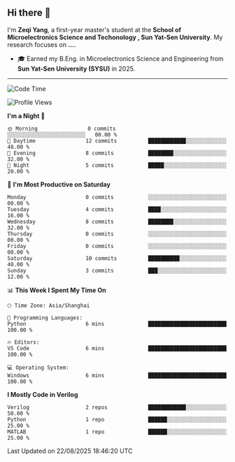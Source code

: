 ## Hi there 👋

I'm **Zeqi Yang**, a first-year master's student at the **School of Microelectronics Science and Techonology , Sun Yat-Sen University**. My research focuses on **...**.

- 🎓 Earned my B.Eng. in Microelectronics Science and Engineering from **Sun Yat-Sen University (SYSU)** in 2025.

---

<!--START_SECTION:waka-->
![Code Time](http://img.shields.io/badge/Code%20Time-6%20mins-blue)

![Profile Views](http://img.shields.io/badge/Profile%20Views-26-blue)

**I'm a Night 🦉** 

```text
🌞 Morning                0 commits           ░░░░░░░░░░░░░░░░░░░░░░░░░   00.00 % 
🌆 Daytime                12 commits          ████████████░░░░░░░░░░░░░   48.00 % 
🌃 Evening                8 commits           ████████░░░░░░░░░░░░░░░░░   32.00 % 
🌙 Night                  5 commits           █████░░░░░░░░░░░░░░░░░░░░   20.00 % 
```
📅 **I'm Most Productive on Saturday** 

```text
Monday                   0 commits           ░░░░░░░░░░░░░░░░░░░░░░░░░   00.00 % 
Tuesday                  4 commits           ████░░░░░░░░░░░░░░░░░░░░░   16.00 % 
Wednesday                8 commits           ████████░░░░░░░░░░░░░░░░░   32.00 % 
Thursday                 0 commits           ░░░░░░░░░░░░░░░░░░░░░░░░░   00.00 % 
Friday                   0 commits           ░░░░░░░░░░░░░░░░░░░░░░░░░   00.00 % 
Saturday                 10 commits          ██████████░░░░░░░░░░░░░░░   40.00 % 
Sunday                   3 commits           ███░░░░░░░░░░░░░░░░░░░░░░   12.00 % 
```


📊 **This Week I Spent My Time On** 

```text
🕑︎ Time Zone: Asia/Shanghai

💬 Programming Languages: 
Python                   6 mins              █████████████████████████   100.00 % 

🔥 Editors: 
VS Code                  6 mins              █████████████████████████   100.00 % 

💻 Operating System: 
Windows                  6 mins              █████████████████████████   100.00 % 
```

**I Mostly Code in Verilog** 

```text
Verilog                  2 repos             ████████████░░░░░░░░░░░░░   50.00 % 
Python                   1 repo              ██████░░░░░░░░░░░░░░░░░░░   25.00 % 
MATLAB                   1 repo              ██████░░░░░░░░░░░░░░░░░░░   25.00 % 
```




 Last Updated on 22/08/2025 18:46:20 UTC
<!--END_SECTION:waka-->
